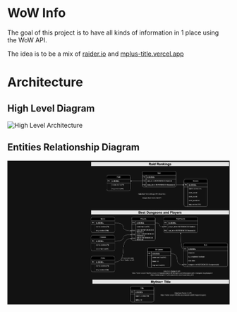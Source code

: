 # WoW Info

The goal of this project is to have all kinds of information in 1 place using the WoW API.

The idea is to be a mix of [raider.io](https://raider.io/) and [mplus-title.vercel.app](https://mplus-title.vercel.app/df-season-3?regions=us)

# Architecture

## High Level Diagram
![High Level Architecture]([https://github.com/equix1/wow-info/blob/master/assets/high-level-architecture.drawio.png](https://github.com/equix1/wow-info/blob/master/assets/diagrams-High%20Level%20Architecture.drawio.png))

## Entities Relationship Diagram
![Entities Relatinoship](https://github.com/equix1/wow-info/blob/master/assets/diagrams-Entities%20Relationship.drawio.png)
